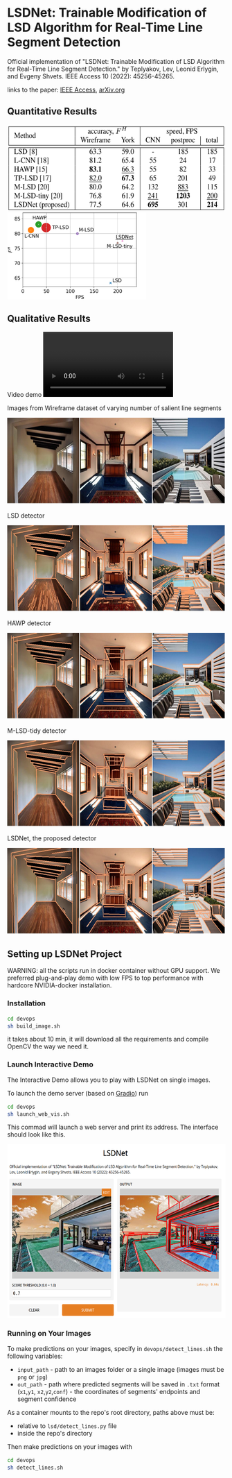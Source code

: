 # LSDNet: Trainable Modification of LSD Algorithm for Real-Time Line Segment Detection
Official implementation of "LSDNet: Trainable Modification of LSD Algorithm for Real-Time Line Segment Detection." by Teplyakov, Lev, Leonid Erlygin, and Evgeny Shvets. IEEE Access 10 (2022): 45256-45265.

links to the paper: [IEEE Access](https://ieeexplore.ieee.org/abstract/document/9761231), [arXiv.org](https://arxiv.org/abs/2209.04642)

## Quantitative Results

<img src=".github/table1.png" height="200">
<img src=".github/visual_comp_2.png" height="200">

## Qualitative Results
Video demo
![](.github/line_1.webm)

Images from Wireframe dataset of varying number of salient line segments

<img src=".github/origs.jpg" height="200">

LSD detector

<img src=".github/lsds.jpg" height="200">

HAWP detector

<img src=".github/tinys.jpg" height="200">

M-LSD-tidy detector

<img src=".github/hawps.jpg" height="200">

LSDNet, the proposed detector

<img src=".github/lsdnets.jpg" height="200">


## Setting up LSDNet Project
WARNING: all the scripts run in docker container without GPU support.
We preferred plug-and-play demo with low FPS to top performance with hardcore NVIDIA-docker installation.

### Installation
```bash
cd devops
sh build_image.sh
```
it takes about 10 min, it will download all the requirements and compile OpenCV the way we need it.

### Launch Interactive Demo

The Interactive Demo allows you to play with LSDNet on single images.

To launch the demo server (based on [Gradio](https://gradio.app/)) run
```bash
cd devops
sh launch_web_vis.sh
```
This commad will launch a web server and print its address. The interface should look like this.

<img src=".github/gradio_gui.png" height="400">

### Running on Your Images
To make predictions on your images, specify in `devops/detect_lines.sh` the following variables:
- `input_path` - path to an images folder or a single image (images must be `png` or `jpg`)
- `out_path` - path where predicted segments will be saved in `.txt` format (`x1`,`y1`, `x2`,`y2`,`conf`) - the coordinates of segments' endpoints and segment confidence

As a container mounts to the repo's root directory, paths above must be:
- relative to `lsd/detect_lines.py` file
- inside the repo's directory

Then make predictions on your images with  
```bash
cd devops
sh detect_lines.sh
```
